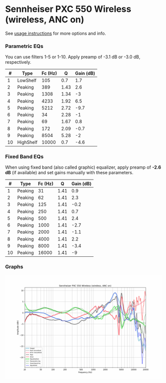 # Sennheiser PXC 550 Wireless (wireless, ANC on)
See [usage instructions](https://github.com/jaakkopasanen/AutoEq#usage) for more options and info.

### Parametric EQs
You can use filters 1-5 or 1-10. Apply preamp of -3.1 dB or -3.0 dB, respectively.

|   # | Type      |   Fc (Hz) |    Q |   Gain (dB) |
|-----|-----------|-----------|------|-------------|
|   1 | LowShelf  |       105 | 0.7  |         1.7 |
|   2 | Peaking   |       389 | 1.43 |         2.6 |
|   3 | Peaking   |      1308 | 1.34 |        -3   |
|   4 | Peaking   |      4233 | 1.92 |         6.5 |
|   5 | Peaking   |      5212 | 2.72 |        -9.7 |
|   6 | Peaking   |        34 | 2.28 |        -1   |
|   7 | Peaking   |        69 | 1.67 |         0.8 |
|   8 | Peaking   |       172 | 2.09 |        -0.7 |
|   9 | Peaking   |      8504 | 5.28 |        -2   |
|  10 | HighShelf |     10000 | 0.7  |        -4.6 |

### Fixed Band EQs
When using fixed band (also called graphic) equalizer, apply preamp of **-2.6 dB** (if available) and set gains manually with these parameters.

|   # | Type    |   Fc (Hz) |    Q |   Gain (dB) |
|-----|---------|-----------|------|-------------|
|   1 | Peaking |        31 | 1.41 |         0.9 |
|   2 | Peaking |        62 | 1.41 |         2.3 |
|   3 | Peaking |       125 | 1.41 |        -0.2 |
|   4 | Peaking |       250 | 1.41 |         0.7 |
|   5 | Peaking |       500 | 1.41 |         2.4 |
|   6 | Peaking |      1000 | 1.41 |        -2.7 |
|   7 | Peaking |      2000 | 1.41 |        -1.1 |
|   8 | Peaking |      4000 | 1.41 |         2.2 |
|   9 | Peaking |      8000 | 1.41 |        -3.4 |
|  10 | Peaking |     16000 | 1.41 |        -9   |

### Graphs
![](./Sennheiser%20PXC%20550%20Wireless%20(wireless,%20ANC%20on).png)
